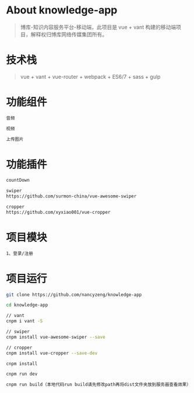 # About knowledge-app

> 博库-知识内容服务平台-移动端，此项目是 vue + vant 构建的移动端项目，解释权归博库网络传媒集团所有。

# 技术栈

> vue + vant + vue-router + webpack + ES6/7 + sass + gulp

# 功能组件

``` bash
音频

视频

上传图片
```

# 功能插件

``` bash
countDown

swiper
https://github.com/surmon-china/vue-awesome-swiper

cropper
https://github.com/xyxiao001/vue-cropper
```

# 项目模块

``` bash
1、登录/注册
```

# 项目运行

``` bash
git clone https://github.com/nancyzeng/knowledge-app

cd knowledge-app

// vant
cnpm i vant -S

// swiper
cnpm install vue-awesome-swiper --save

// cropper
cnpm install vue-cropper --save-dev

cnpm install

cnpm run dev

cnpm run build（本地代码run build请先修改path再将dist文件夹放到服务器查看效果）
```
